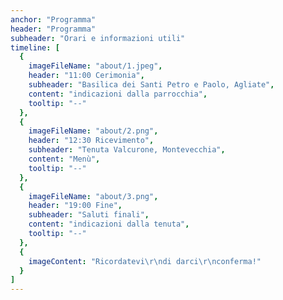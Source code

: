 ```yaml
---
anchor: "Programma"
header: "Programma"
subheader: "Orari e informazioni utili"
timeline: [
  {
    imageFileName: "about/1.jpeg",
    header: "11:00 Cerimonia",
    subheader: "Basilica dei Santi Petro e Paolo, Agliate",
    content: "indicazioni dalla parrocchia",
    tooltip: "--"
  },
  {
    imageFileName: "about/2.png",
    header: "12:30 Ricevimento",
    subheader: "Tenuta Valcurone, Montevecchia",
    content: "Menù",
    tooltip: "--"
  },
  {
    imageFileName: "about/3.png",
    header: "19:00 Fine",
    subheader: "Saluti finali",
    content: "indicazioni dalla tenuta",
    tooltip: "--"
  },
  {
    imageContent: "Ricordatevi\r\ndi darci\r\nconferma!"
  }
]
---
```

